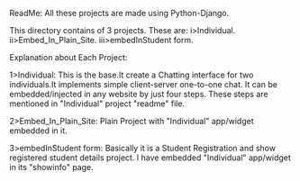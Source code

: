ReadMe:
All these projects are made using Python-Django.

This directory contains of 3 projects. These are:
i>Individual.
ii>Embed_In_Plain_Site.
iii>embedInStudent form.

Explanation about Each Project:

1>Individual: This is the base.It create a Chatting interface for two individuals.It implements simple client-server one-to-one chat.
It can be embedded/injected in any website by just four steps. These steps are mentioned in "Individual" project "readme" file.

2>Embed_In_Plain_Site: Plain Project with "Individual" app/widget embedded in it.

3>embedInStudent form: Basically it is a Student Registration and show registered student details project. I have embedded "Individual" app/widget in its "showinfo" page.

 